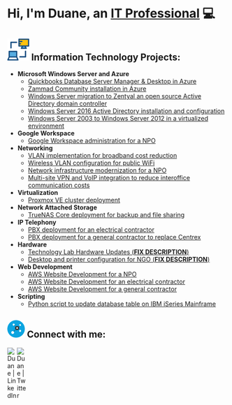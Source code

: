 # Hi, I'm Duane, an [IT Professional](https://www.linkedin.com/in/duane-george) :computer:
## <img width= "50px" src="assets/networking-monitor.svg" /> Information Technology Projects:
- **Microsoft Windows Server and Azure**
	- [Quickbooks Database Server Manager & Desktop in Azure](https://github.com/duanewg/Quickkbooks-Database-Server-Azure)
	- [Zammad Community installation in Azure](https://github.com/duanewg/zammad-community-on-azure)
	- [Windows Server migration to Zentyal an open source Active Directory domain controller](https://github.com/duanewg/windows-server-migration-to-zentyal)
	- [Windows Server 2016 Active Directory installation and configuration ](https://github.com/duanewg/windows-server-2016-active-directory)
  	- [Windows Server 2003 to Windows Server 2012 in a virtualized environment](https://github.com/duanewg/windows-server-2003-to-2012-migration)
- **Google Workspace**
	- [Google Workspace administration for a NPO](https://github.com/duanewg/google-workspace-for-non-profit) 
- **Networking**
	- [VLAN implementation for broadband cost reduction](https://github.com/duanewg/vlan-configuration-for-new-department)
	- [Wireless VLAN configuration for public WiFi](https://github.com/duanewg/wireless-vlan-public-wifi)
	- [Network infrastructure modernization for a NPO](https://github.com/duanewg/network-infrastructure-modernization-npo)
	- [Multi-site VPN and VoIP integration to reduce interoffice communication costs](https://github.com/duanewg/multi-site-vpn-configuration)
- **Virtualization**
	- [Proxmox VE cluster deployment](https://github.com/duanewg/proxmox-ve-cluster-deployment)
- **Network Attached Storage**
	- [TrueNAS Core deployment for backup and file sharing](https://github.com/duanewg/truenas-backup-and-file-sharing)
- **IP Telephony**
	- [PBX deployment for an electrical contractor](https://github.com/duanewg/pbx-deployment-electrical-contractor)
	- [PBX deployment for a general contractor to replace Centrex](https://github.com/duanewg/pbx-deployment-general-contractor)
- **Hardware**
	- [Technology Lab Hardware Updates (**FIX DESCRIPTION**)](https://github.com/duanewg/project-page)
   	- [Desktop and printer configuration for NGO (**FIX DESCRIPTION**)]()
- **Web Development**
  - [AWS Website Development for a NPO](https://github.com/duanewg/web-development-for-non-profit)
  - [AWS Website Development for an electrical contractor](https://github.com/duanewg/web-development-for-electrical-contractor)
  - [AWS Website Development for a general contractor](https://github.com/duanewg/web-development-for-general-contractor)
- **Scripting**
  - [Python script to update database table on IBM iSeries Mainframe](https://github.com/duanewg/python-script-to-update-mainframe-db)


<h2> <img width="40px" src="assets/connect.svg" /> Connect with me:</h2>

[<img align="left" alt="Duane | LinkedIn" width="22px" src="https://skillicons.dev/icons?i=linkedin" />][linkedin]
[<img align="left" alt="Duane | Twitter" width="22px" src="https://skillicons.dev/icons?i=twitter" />][twitter]

[linkedin]: https://linkedin.com/in/duane-george
[twitter]: https://twitter.com/duanegeorge
